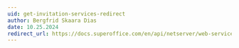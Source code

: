 ```yaml
---
uid: get-invitation-services-redirect
author: Bergfrid Skaara Dias
date: 10.25.2024
redirect_url: https://docs.superoffice.com/en/api/netserver/web-services/howto/diary/get-invitations-services.html
---
```

